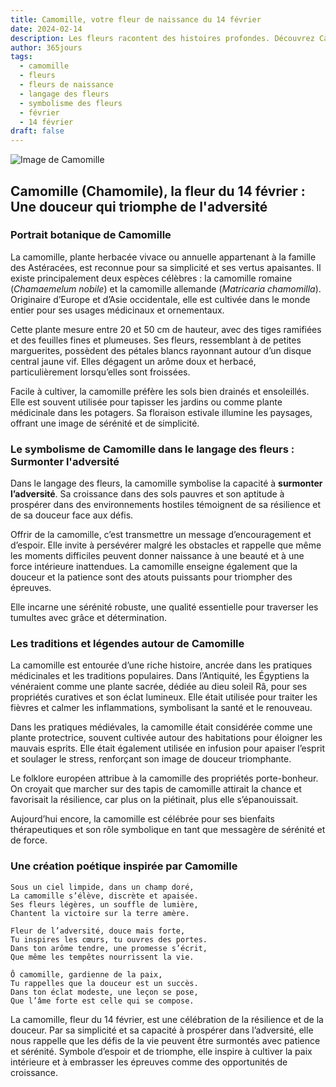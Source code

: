 ```yaml
---
title: Camomille, votre fleur de naissance du 14 février
date: 2024-02-14
description: Les fleurs racontent des histoires profondes. Découvrez Camomille, votre fleur de naissance du 14 février, ses symboles et récits fascinants. Plongez dans sa signification et son langage unique dans l'art floral.
author: 365jours
tags:
  - camomille
  - fleurs
  - fleurs de naissance
  - langage des fleurs
  - symbolisme des fleurs
  - février
  - 14 février
draft: false
---
```



![Image de Camomille](https://cdn.pixabay.com/photo/2018/06/29/22/51/chamomile-3506765_640.jpg#center)


## Camomille (Chamomile), la fleur du 14 février : Une douceur qui triomphe de l'adversité

### Portrait botanique de Camomille

La camomille, plante herbacée vivace ou annuelle appartenant à la famille des Astéracées, est reconnue pour sa simplicité et ses vertus apaisantes. Il existe principalement deux espèces célèbres : la camomille romaine (_Chamaemelum nobile_) et la camomille allemande (_Matricaria chamomilla_). Originaire d’Europe et d’Asie occidentale, elle est cultivée dans le monde entier pour ses usages médicinaux et ornementaux.

Cette plante mesure entre 20 et 50 cm de hauteur, avec des tiges ramifiées et des feuilles fines et plumeuses. Ses fleurs, ressemblant à de petites marguerites, possèdent des pétales blancs rayonnant autour d’un disque central jaune vif. Elles dégagent un arôme doux et herbacé, particulièrement lorsqu’elles sont froissées.

Facile à cultiver, la camomille préfère les sols bien drainés et ensoleillés. Elle est souvent utilisée pour tapisser les jardins ou comme plante médicinale dans les potagers. Sa floraison estivale illumine les paysages, offrant une image de sérénité et de simplicité.

### Le symbolisme de Camomille dans le langage des fleurs : Surmonter l'adversité

Dans le langage des fleurs, la camomille symbolise la capacité à **surmonter l’adversité**. Sa croissance dans des sols pauvres et son aptitude à prospérer dans des environnements hostiles témoignent de sa résilience et de sa douceur face aux défis.

Offrir de la camomille, c’est transmettre un message d’encouragement et d’espoir. Elle invite à persévérer malgré les obstacles et rappelle que même les moments difficiles peuvent donner naissance à une beauté et à une force intérieure inattendues. La camomille enseigne également que la douceur et la patience sont des atouts puissants pour triompher des épreuves.

Elle incarne une sérénité robuste, une qualité essentielle pour traverser les tumultes avec grâce et détermination.

### Les traditions et légendes autour de Camomille

La camomille est entourée d’une riche histoire, ancrée dans les pratiques médicinales et les traditions populaires. Dans l’Antiquité, les Égyptiens la vénéraient comme une plante sacrée, dédiée au dieu soleil Râ, pour ses propriétés curatives et son éclat lumineux. Elle était utilisée pour traiter les fièvres et calmer les inflammations, symbolisant la santé et le renouveau.

Dans les pratiques médiévales, la camomille était considérée comme une plante protectrice, souvent cultivée autour des habitations pour éloigner les mauvais esprits. Elle était également utilisée en infusion pour apaiser l’esprit et soulager le stress, renforçant son image de douceur triomphante.

Le folklore européen attribue à la camomille des propriétés porte-bonheur. On croyait que marcher sur des tapis de camomille attirait la chance et favorisait la résilience, car plus on la piétinait, plus elle s’épanouissait.

Aujourd’hui encore, la camomille est célébrée pour ses bienfaits thérapeutiques et son rôle symbolique en tant que messagère de sérénité et de force.

### Une création poétique inspirée par Camomille

```
Sous un ciel limpide, dans un champ doré,  
La camomille s’élève, discrète et apaisée.  
Ses fleurs légères, un souffle de lumière,  
Chantent la victoire sur la terre amère.  

Fleur de l’adversité, douce mais forte,  
Tu inspires les cœurs, tu ouvres des portes.  
Dans ton arôme tendre, une promesse s’écrit,  
Que même les tempêtes nourrissent la vie.  

Ô camomille, gardienne de la paix,  
Tu rappelles que la douceur est un succès.  
Dans ton éclat modeste, une leçon se pose,  
Que l’âme forte est celle qui se compose.  
```

La camomille, fleur du 14 février, est une célébration de la résilience et de la douceur. Par sa simplicité et sa capacité à prospérer dans l’adversité, elle nous rappelle que les défis de la vie peuvent être surmontés avec patience et sérénité. Symbole d’espoir et de triomphe, elle inspire à cultiver la paix intérieure et à embrasser les épreuves comme des opportunités de croissance.

